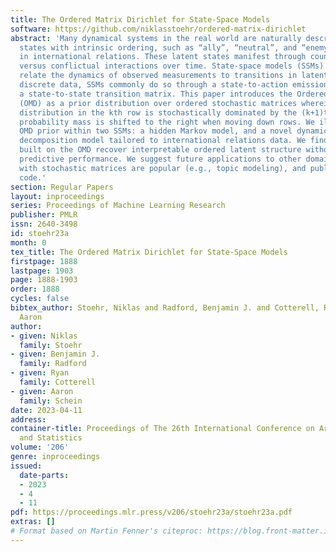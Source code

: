 ```yaml
---
title: The Ordered Matrix Dirichlet for State-Space Models
software: https://github.com/niklasstoehr/ordered-matrix-dirichlet
abstract: 'Many dynamical systems in the real world are naturally described by latent
  states with intrinsic ordering, such as “ally”, “neutral”, and “enemy” relationships
  in international relations. These latent states manifest through countries’ cooperative
  versus conflictual interactions over time. State-space models (SSMs) explicitly
  relate the dynamics of observed measurements to transitions in latent states. For
  discrete data, SSMs commonly do so through a state-to-action emission matrix and
  a state-to-state transition matrix. This paper introduces the Ordered Matrix Dirichlet
  (OMD) as a prior distribution over ordered stochastic matrices wherein the discrete
  distribution in the kth row is stochastically dominated by the (k+1)th, such that
  probability mass is shifted to the right when moving down rows. We illustrate the
  OMD prior within two SSMs: a hidden Markov model, and a novel dynamic Poisson Tucker
  decomposition model tailored to international relations data. We find that models
  built on the OMD recover interpretable ordered latent structure without forfeiting
  predictive performance. We suggest future applications to other domains where models
  with stochastic matrices are popular (e.g., topic modeling), and publish user-friendly
  code.'
section: Regular Papers
layout: inproceedings
series: Proceedings of Machine Learning Research
publisher: PMLR
issn: 2640-3498
id: stoehr23a
month: 0
tex_title: The Ordered Matrix Dirichlet for State-Space Models
firstpage: 1888
lastpage: 1903
page: 1888-1903
order: 1888
cycles: false
bibtex_author: Stoehr, Niklas and Radford, Benjamin J. and Cotterell, Ryan and Schein,
  Aaron
author:
- given: Niklas
  family: Stoehr
- given: Benjamin J.
  family: Radford
- given: Ryan
  family: Cotterell
- given: Aaron
  family: Schein
date: 2023-04-11
address:
container-title: Proceedings of The 26th International Conference on Artificial Intelligence
  and Statistics
volume: '206'
genre: inproceedings
issued:
  date-parts:
  - 2023
  - 4
  - 11
pdf: https://proceedings.mlr.press/v206/stoehr23a/stoehr23a.pdf
extras: []
# Format based on Martin Fenner's citeproc: https://blog.front-matter.io/posts/citeproc-yaml-for-bibliographies/
---
```

